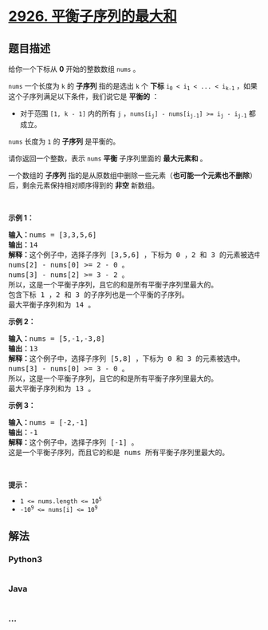 # [2926. 平衡子序列的最大和](https://leetcode-cn.com/problems/maximum-balanced-subsequence-sum)



## 题目描述

<!-- 这里写题目描述 -->

<p>给你一个下标从 <strong>0</strong>&nbsp;开始的整数数组&nbsp;<code>nums</code>&nbsp;。</p>

<p><code>nums</code>&nbsp;一个长度为 <code>k</code>&nbsp;的 <strong>子序列</strong>&nbsp;指的是选出 <code>k</code>&nbsp;个 <strong>下标</strong>&nbsp;<code>i<sub>0</sub>&nbsp;&lt;&nbsp;i<sub>1</sub> &lt;&nbsp;... &lt; i<sub>k-1</sub></code>&nbsp;，如果这个子序列满足以下条件，我们说它是 <strong>平衡的</strong>&nbsp;：</p>

<ul>
	<li>对于范围&nbsp;<code>[1, k - 1]</code>&nbsp;内的所有&nbsp;<code>j</code>&nbsp;，<code>nums[i<sub>j</sub>] - nums[i<sub>j-1</sub>] &gt;= i<sub>j</sub> - i<sub>j-1</sub></code>&nbsp;都成立。</li>
</ul>

<p><code>nums</code>&nbsp;长度为 <code>1</code>&nbsp;的 <strong>子序列</strong>&nbsp;是平衡的。</p>

<p>请你返回一个整数，表示 <code>nums</code>&nbsp;<strong>平衡</strong>&nbsp;子序列里面的 <strong>最大元素和</strong>&nbsp;。</p>

<p>一个数组的 <strong>子序列</strong>&nbsp;指的是从原数组中删除一些元素（<strong>也可能一个元素也不删除</strong>）后，剩余元素保持相对顺序得到的 <strong>非空</strong>&nbsp;新数组。</p>

<p>&nbsp;</p>

<p><strong class="example">示例 1：</strong></p>

<pre>
<b>输入：</b>nums = [3,3,5,6]
<b>输出：</b>14
<b>解释：</b>这个例子中，选择子序列 [3,5,6] ，下标为 0 ，2 和 3 的元素被选中。
nums[2] - nums[0] &gt;= 2 - 0 。
nums[3] - nums[2] &gt;= 3 - 2 。
所以，这是一个平衡子序列，且它的和是所有平衡子序列里最大的。
包含下标 1 ，2 和 3 的子序列也是一个平衡的子序列。
最大平衡子序列和为 14 。</pre>

<p><strong class="example">示例 2：</strong></p>

<pre>
<b>输入：</b>nums = [5,-1,-3,8]
<b>输出：</b>13
<b>解释：</b>这个例子中，选择子序列 [5,8] ，下标为 0 和 3 的元素被选中。
nums[3] - nums[0] &gt;= 3 - 0 。
所以，这是一个平衡子序列，且它的和是所有平衡子序列里最大的。
最大平衡子序列和为 13 。
</pre>

<p><strong class="example">示例 3：</strong></p>

<pre>
<b>输入：</b>nums = [-2,-1]
<b>输出：</b>-1
<b>解释：</b>这个例子中，选择子序列 [-1] 。
这是一个平衡子序列，而且它的和是 nums 所有平衡子序列里最大的。
</pre>

<p>&nbsp;</p>

<p><strong>提示：</strong></p>

<ul>
	<li><code>1 &lt;= nums.length &lt;= 10<sup>5</sup></code></li>
	<li><code>-10<sup>9</sup> &lt;= nums[i] &lt;= 10<sup>9</sup></code></li>
</ul>


## 解法

<!-- 这里可写通用的实现逻辑 -->

<!-- tabs:start -->

### **Python3**

<!-- 这里可写当前语言的特殊实现逻辑 -->

```python

```

### **Java**

<!-- 这里可写当前语言的特殊实现逻辑 -->

```java

```

### **...**

```

```

<!-- tabs:end -->
